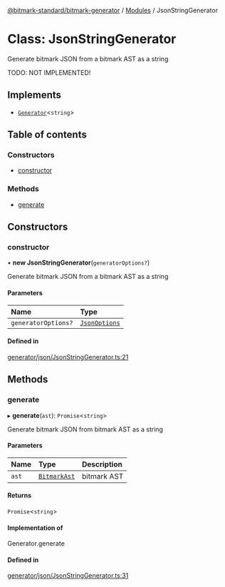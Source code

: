 [@bitmark-standard/bitmark-generator](../API.md) / [Modules](../modules.md) / JsonStringGenerator

# Class: JsonStringGenerator

Generate bitmark JSON from a bitmark AST as a string

TODO: NOT IMPLEMENTED!

## Implements

- [`Generator`](../interfaces/Generator.md)<`string`\>

## Table of contents

### Constructors

- [constructor](JsonStringGenerator.md#constructor)

### Methods

- [generate](JsonStringGenerator.md#generate)

## Constructors

### constructor

• **new JsonStringGenerator**(`generatorOptions?`)

Generate bitmark JSON from a bitmark AST as a string

#### Parameters

| Name | Type |
| :------ | :------ |
| `generatorOptions?` | [`JsonOptions`](../interfaces/JsonOptions.md) |

#### Defined in

[generator/json/JsonStringGenerator.ts:21](https://github.com/getMoreBrain/bitmark-generator/blob/a7a40de/src/generator/json/JsonStringGenerator.ts#L21)

## Methods

### generate

▸ **generate**(`ast`): `Promise`<`string`\>

Generate bitmark JSON from bitmark AST as a string

#### Parameters

| Name | Type | Description |
| :------ | :------ | :------ |
| `ast` | [`BitmarkAst`](../interfaces/BitmarkAst.md) | bitmark AST |

#### Returns

`Promise`<`string`\>

#### Implementation of

Generator.generate

#### Defined in

[generator/json/JsonStringGenerator.ts:31](https://github.com/getMoreBrain/bitmark-generator/blob/a7a40de/src/generator/json/JsonStringGenerator.ts#L31)
